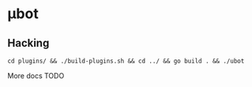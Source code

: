 # µbot

## Hacking

`cd plugins/ && ./build-plugins.sh && cd ../ && go build . && ./ubot` 


More docs TODO